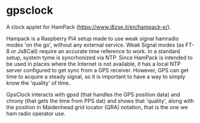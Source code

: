 # gpsclock

A clock applet for HamPack (https://www.i8zse.it/en/hampack-e/).

Hampack is a Raspberry Pi4 setup made to use weak signal hamradio modes 'on the go', without any external service.
Weak Signal modes (as FT-8 or Js8Call) require an accurate time reference to work. In a standard setup, system tyme
is syncrhonized via NTP.
Since HamPack is intended to be used in places where the Internet is not available, it has a local NTP server configured
to get sync from a GPS receiver. However, GPS can get time to acquire a steady signal, so it is important to have a way to
simply know the 'quality' of time.

GpsClock interacts with gpsd (that handles the GPS position data) and chrony (that gets the time from PPS dat) and shows that
'quality', along with the position in Maidenhead grid locator (QRA) notation, that is the one we ham radio operator use.
